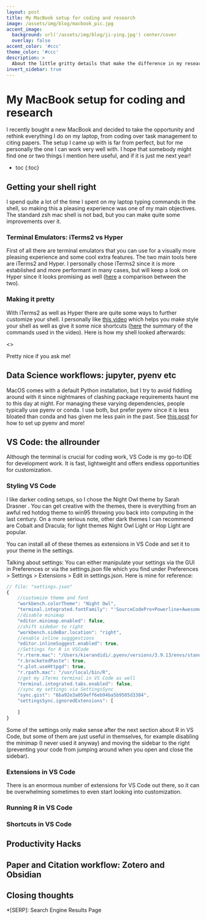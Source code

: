 ```yaml
---
layout: post
title: My MacBook setup for coding and research
image: /assets/img/blog/macbook_pic.jpg
accent_image: 
  background: url('/assets/img/blog/ji-ying.jpg') center/cover
  overlay: false
accent_color: '#ccc'
theme_color: '#ccc'
description: >
  About the little gritty details that make the difference in my research workflow
invert_sidebar: true
---
```


# My MacBook setup for coding and research
I recently bought a new MacBook and decided to take the opportunity and rethink everything I do on my laptop, from coding over task management to citing papers. The setup I came up with is far from perfect, but for me personally the one I can work very well with. I hope that somebody might find one or two things I mention here useful, and if it is just me next year!


* toc
{:toc}

## Getting your shell right

I spend quite a lot of the time I spent on my laptop typing commands in the shell, so making this a pleasing experience was one of my main objectives. The standard zsh mac shell is not bad, but you can make quite some improvements over it. 

### Terminal Emulators: iTerms2 vs Hyper

First of all there are terminal emulators that you can use for a visually more pleasing experience and some cool extra features. The two main tools here are iTerms2 and Hyper. I personally chose iTerms2 since it is more established and more performant in many cases, but will keep a look on Hyper since it looks promising as well ([here](https://medium.com/@brianhague/why-i-switched-my-terminal-to-hyper-then-switched-back-f0bd06af4d7d) a comparison between the two).

### Making it pretty

With iTerms2 as well as Hyper there are quite some ways to further customize your shell. I personally like [this video](https://www.youtube.com/watch?v=0MiGnwPdNGE) which helps you make style your shell as well as give it some nice shortcuts ([here](https://www.engineeringwithutsav.com/blog/spice-up-your-macos-terminal) the summary of the commands used in the video). Here is how my shell looked afterwards:

<>

Pretty nice if you ask me!

## Data Science workflows: jupyter, pyenv etc

MacOS comes with a default Python installation, but I try to avoid fiddling around with it since nightmares of clashing package requirements haunt me to this day at night. For managing these varying dependencies, people typically use pyenv or conda. I use both, but prefer pyenv since it is less bloated than conda and has given me less pain in the past. See [this post](https://engineeringfordatascience.com/posts/setting_up_a_macbook_for_data_science/) for how to set up pyenv and more!

## VS Code: the allrounder

Although the terminal is crucial for coding work, VS Code is my go-to IDE for development work. It is fast, lightweight and offers endless opportunities for customization.

### Styling VS Code

I like darker coding setups, so I chose the Night Owl theme by Sarah Drasner . You can get creative with the themes, there is everything from an awful red hotdog theme to win95 throwing you back into computing in the last century. 
On a more serious note, other dark themes I can recommend are Cobalt and Dracula; for light themes Night Owl Light or Hop Light are popular.

You can install all of these themes as extensions in VS Code and set it to your theme in the settings.

Talking about settings: You can either manipulate your settings via the GUI in Preferences or via the settings.json file which you find under Preferences > Settings > Extensions > Edit in settings.json. Here is mine for reference: 

~~~js
// file: "settings.json"
{
    //customize theme and font
    "workbench.colorTheme": "Night Owl",
    "terminal.integrated.fontFamily": "'SourceCodePro+Powerline+Awesome Regular'",
    //disable minimap
    "editor.minimap.enabled": false,
    //shift sidebar to right
    "workbench.sideBar.location": "right",
    //enable inline sugggestions
    "editor.inlineSuggest.enabled": true,
    //Settings for R in VSCode
    "r.rterm.mac": "/Users/kierandidi/.pyenv/versions/3.9.13/envs/standard_env/bin/radian",
    "r.bracketedPaste": true,
    "r.plot.useHttpgd": true,
    "r.rpath.mac": "/usr/local/bin/R",
    //get my iTerms terminal in VS Code as well
    "terminal.integrated.tabs.enabled": false,
    //sync my settings via SettingsSync
    "sync.gist": "6ba92e3a059eff6eb94ba5b9505d3304",
    "settingsSync.ignoredExtensions": [
    
    ]
}
~~~

Some of the settings only make sense after the next section about R in VS Code, but some of them are just useful in themselves, for example disabling the minimap (I never used it anyway) and moving the sidebar to the right (preventing your code from jumping around when you open and close the sidebar).

### Extensions in VS Code

There is an enormous number of extensions for VS Code out there, so it can be overwhelming sometimes to even start looking into customization.

### Running R in VS Code

### Shortcuts in VS Code

## Productivity Hacks

## Paper and Citation workflow: Zotero and Obsidian

## Closing thoughts



*[SERP]: Search Engine Results Page
